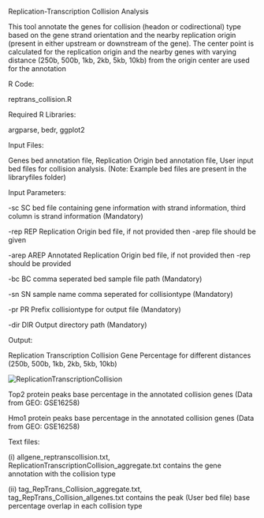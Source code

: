 Replication-Transcription Collision Analysis

This tool annotate the genes for collision (headon or codirectional) type based on the gene strand orientation and the nearby replication origin (present in either upstream or downstream of the gene). The center point is calculated for the replication origin and the nearby genes with varying distance (250b, 500b, 1kb, 2kb, 5kb, 10kb) from the origin center are used for the annotation

R Code: 

reptrans_collision.R

Required R Libraries: 

argparse, bedr, ggplot2

Input Files: 

Genes bed annotation file, Replication Origin bed annotation file, User input bed files for collision analysis. 
(Note: Example bed files are present in the libraryfiles folder)

Input Parameters:

  -sc SC      bed file containing gene information with strand information, third column is strand information (Mandatory)
  
  -rep REP    Replication Origin bed file, if not provided then -arep file should be given
  
  -arep AREP  Annotated Replication Origin bed file, if not provided then -rep should be provided
  
  -bc BC      comma seperated bed sample file path (Mandatory)
  
  -sn SN      sample name comma seperated for collisiontype (Mandatory)
  
  -pr PR      Prefix collisiontype for output file (Mandatory)
  
  -dir DIR    Output directory path (Mandatory)

Output:

  Replication Transcription Collision Gene Percentage for different distances (250b, 500b, 1kb, 2kb, 5kb, 10kb)
  
  ![ReplicationTranscriptionCollision](https://user-images.githubusercontent.com/18418058/57063280-0633ee80-6cc3-11e9-916b-3374114c8483.jpeg)
  
  Top2 protein peaks base percentage in the annotated collision genes (Data from GEO: GSE16258)
  
 
  Hmo1 protein peaks base percentage in the annotated collision genes (Data from GEO: GSE16258)
  

   
   Text files: 
   
   (i) allgene_reptranscollision.txt, ReplicationTranscriptionCollision_aggregate.txt contains the gene annotation with the collision type
   
   (ii) tag_RepTrans_Collision_aggregate.txt, tag_RepTrans_Collision_allgenes.txt contains the peak (User bed file) base percentage overlap in each collision type
